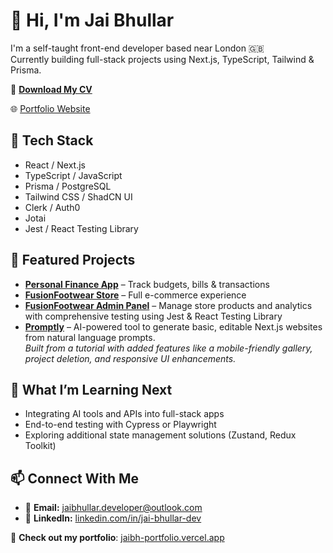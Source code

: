 # 👋 Hi, I'm Jai Bhullar

I'm a self-taught front-end developer based near London 🇬🇧  
Currently building full-stack projects using Next.js, TypeScript, Tailwind & Prisma.

📄 **[Download My CV](https://drive.google.com/drive/folders/11INqiG1lzqst5JbgNXueFMdqKZr6JfP9?usp=drive_link)**

🌐 [Portfolio Website](https://jaibh-portfolio.vercel.app)

## 🔧 Tech Stack
- React / Next.js
- TypeScript / JavaScript
- Prisma / PostgreSQL
- Tailwind CSS / ShadCN UI
- Clerk / Auth0
- Jotai
- Jest / React Testing Library

## 🚀 Featured Projects
- **[Personal Finance App](https://www.jaibh-finance.xyz/)** – Track budgets, bills & transactions  
- **[FusionFootwear Store](https://fusionfootwear-store.vercel.app/)** – Full e-commerce experience  
- **[FusionFootwear Admin Panel](https://www.fusionfootwear-admin.xyz/)** – Manage store products and analytics with comprehensive testing using Jest & React Testing Library
- **[Promptly](https://jaibh-promptly.vercel.app/)** – AI-powered tool to generate basic, editable Next.js websites from natural language prompts.  
  *Built from a tutorial with added features like a mobile-friendly gallery, project deletion, and responsive UI enhancements.*


## 🧠 What I’m Learning Next
- Integrating AI tools and APIs into full-stack apps
- End-to-end testing with Cypress or Playwright
- Exploring additional state management solutions (Zustand, Redux Toolkit)
  
## 📫 Connect With Me
- 📧 **Email:** jaibhullar.developer@outlook.com  
- 🔗 **LinkedIn:** [linkedin.com/in/jai-bhullar-dev](https://www.linkedin.com/in/jai-bhullar-dev)

🎯 **Check out my portfolio**: [jaibh-portfolio.vercel.app](https://jaibh-portfolio.vercel.app)

